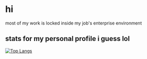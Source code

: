 # hi
most of my work is locked inside my job's enterprise environment

## stats for my personal profile i guess lol
[![Top Langs](https://github-readme-stats.vercel.app/api/top-langs/?username=nerdoswmp)](https://github.com/anuraghazra/github-readme-stats)
